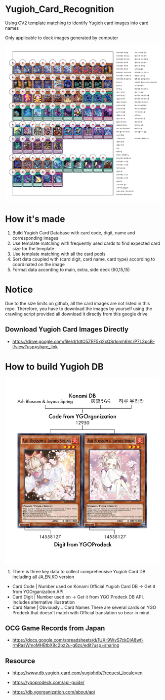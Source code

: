 # Yugioh_Card_Recognition

Using CV2 template matching to identify Yugioh card images into card names

Only applicable to deck images generated by computer 

![alt text](https://github.com/vestavesto/Yugioh_Card_Recognition/blob/main/schem_01.jpg)

# How it's made
1. Build Yugioh Card Database with card code, digit, name and corresponding images
2. Use template matching with frequently used cards to find expected card size for the template
3. Use template matching with all the card pools
4. Sort data coupled with (card digit, card name, card type) according to coordinated on the image
5. Format data according to main, extra, side deck (60,15,15)

# Notice
Due to the size limits on github, all the card images are not listed in this repo.
Therefore, you have to download the images by yourself using the crawling script provided all download it directly from this google drive

## Download Yugioh Card Images Directly
* https://drive.google.com/file/d/1dtO5ZEF5xj2xQSrIomh6VcrP7L3pcB-j/view?usp=share_link

# How to build Yugioh DB

![alt text](https://github.com/vestavesto/Yugioh_Card_Recognition/blob/main/schem_02.jpg)

1. There is three key data to collect comprehensive Yugioh Card DB including all JA,EN,KO version
- Card Code  | Number used on Konami Official Yugioh Card DB -> Get it from YGOrganization API
- Card Digit | Number used on -> Get it from YGO Prodeck DB API. Includes alternative illustration
- Card Name  | Obviously... Card Names
There are several cards on YGO Prodeck that doesn't match with Official translation so bear in mind.

## OCG Game Records from Japan
* https://docs.google.com/spreadsheets/d/1UX-9WvS7ckDIA8wf-rmRasWmoMHBtbX8c2pz2u-g6zs/edit?usp=sharing

## Resource

* https://www.db.yugioh-card.com/yugiohdb/?request_locale=en

* https://ygoprodeck.com/api-guide/

* https://db.ygorganization.com/about/api
